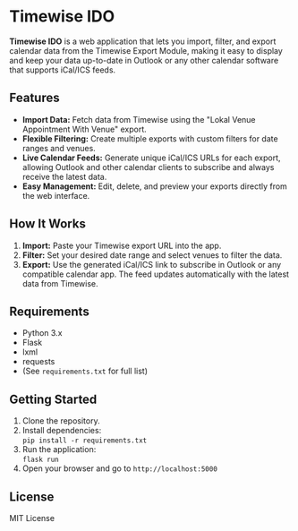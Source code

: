 # Timewise IDO

**Timewise IDO** is a web application that lets you import, filter, and export calendar data from the Timewise Export Module, making it easy to display and keep your data up-to-date in Outlook or any other calendar software that supports iCal/ICS feeds.

## Features

- **Import Data:** Fetch data from Timewise using the "Lokal Venue Appointment With Venue" export.
- **Flexible Filtering:** Create multiple exports with custom filters for date ranges and venues.
- **Live Calendar Feeds:** Generate unique iCal/ICS URLs for each export, allowing Outlook and other calendar clients to subscribe and always receive the latest data.
- **Easy Management:** Edit, delete, and preview your exports directly from the web interface.

## How It Works

1. **Import:** Paste your Timewise export URL into the app.
2. **Filter:** Set your desired date range and select venues to filter the data.
3. **Export:** Use the generated iCal/ICS link to subscribe in Outlook or any compatible calendar app. The feed updates automatically with the latest data from Timewise.

## Requirements

- Python 3.x
- Flask
- lxml
- requests
- (See `requirements.txt` for full list)

## Getting Started

1. Clone the repository.
2. Install dependencies:  
   `pip install -r requirements.txt`
3. Run the application:  
   `flask run`
4. Open your browser and go to `http://localhost:5000`

## License

MIT License
